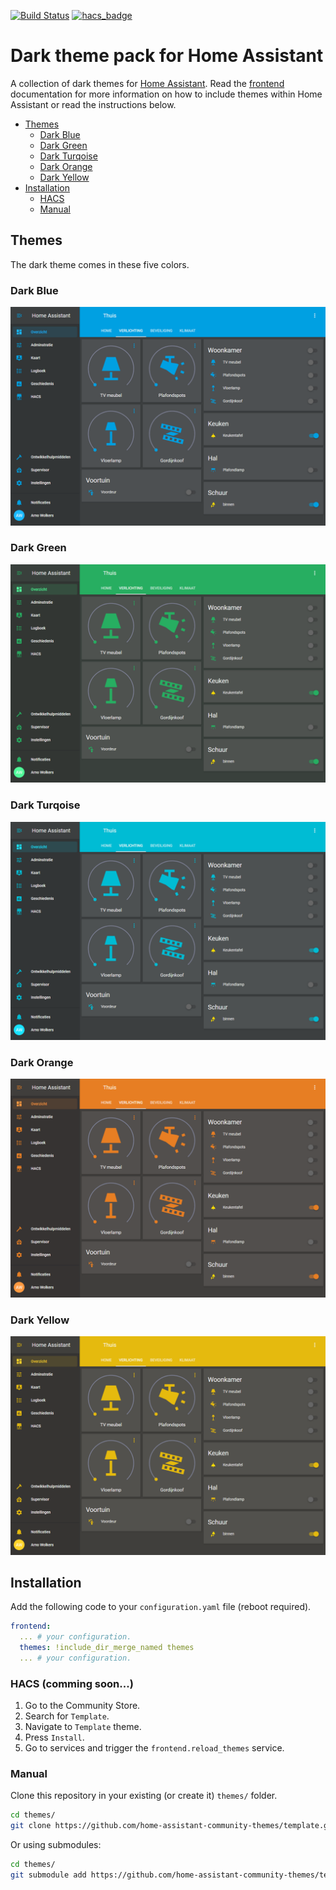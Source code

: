 [![Build Status](https://www.travis-ci.org/awolkers/home-assistant-themes.svg?branch=master)](https://www.travis-ci.org/awolkers/home-assistant-themes)
[![hacs_badge](https://img.shields.io/badge/HACS-Custom-orange.svg)](https://github.com/custom-components/hacs)

# Dark theme pack for Home Assistant
A collection of dark themes for [Home Assistant](https://www.home-assistant.io/). Read the [frontend](https://www.home-assistant.io/components/frontend/) documentation for more information on how to include themes within Home Assistant or read the instructions below.

* [Themes](#themes)
    * [Dark Blue](#dark-blue)
    * [Dark Green](#dark-green)
    * [Dark Turqoise](#dark-turqoise)
    * [Dark Orange](#dark-orange)
    * [Dark Yellow](#dark-yellow)
* [Installation](#installation)
    * [HACS](#hacs)
    * [Manual](#manual)

## Themes
The dark theme comes in these five colors.

### Dark Blue
![alt text](https://raw.githubusercontent.com/awolkers/home-assistant-themes/master/docs/dark_blue.png)

### Dark Green
![alt text](https://raw.githubusercontent.com/awolkers/home-assistant-themes/master/docs/dark_green.png)

### Dark Turqoise
![alt text](https://raw.githubusercontent.com/awolkers/home-assistant-themes/master/docs/dark_turqoise.png)

### Dark Orange
![alt text](https://raw.githubusercontent.com/awolkers/home-assistant-themes/master/docs/dark_orange.png)

### Dark Yellow
![alt text](https://raw.githubusercontent.com/awolkers/home-assistant-themes/master/docs/dark_yellow.png)

## Installation

Add the following code to your `configuration.yaml` file (reboot required).

```yaml
frontend:
  ... # your configuration.
  themes: !include_dir_merge_named themes
  ... # your configuration.
```

### HACS (comming soon...)

1. Go to the Community Store.
2. Search for `Template`.
3. Navigate to `Template` theme.
4. Press `Install`.
6. Go to services and trigger the `frontend.reload_themes` service.

### Manual

Clone this repository in your existing (or create it) `themes/` folder.

```bash
cd themes/
git clone https://github.com/home-assistant-community-themes/template.git
```

Or using submodules:

```bash
cd themes/
git submodule add https://github.com/home-assistant-community-themes/template.git
```
